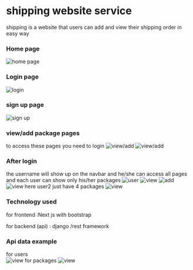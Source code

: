 <!-- This is a [Next.js](https://nextjs.org/) project bootstrapped with [`create-next-app`](https://github.com/vercel/next.js/tree/canary/packages/create-next-app).

## Getting Started

First, run the development server:

```bash
npm run dev
# or
yarn dev
```

Open [http://localhost:3000](http://localhost:3000) with your browser to see the result.

You can start editing the page by modifying `pages/index.js`. The page auto-updates as you edit the file.

[API routes](https://nextjs.org/docs/api-routes/introduction) can be accessed on [http://localhost:3000/api/hello](http://localhost:3000/api/hello). This endpoint can be edited in `pages/api/hello.js`.

The `pages/api` directory is mapped to `/api/*`. Files in this directory are treated as [API routes](https://nextjs.org/docs/api-routes/introduction) instead of React pages.

## Learn More

To learn more about Next.js, take a look at the following resources:

- [Next.js Documentation](https://nextjs.org/docs) - learn about Next.js features and API.
- [Learn Next.js](https://nextjs.org/learn) - an interactive Next.js tutorial.

You can check out [the Next.js GitHub repository](https://github.com/vercel/next.js/) - your feedback and contributions are welcome!

## Deploy on Vercel

The easiest way to deploy your Next.js app is to use the [Vercel Platform](https://vercel.com/new?utm_medium=default-template&filter=next.js&utm_source=create-next-app&utm_campaign=create-next-app-readme) from the creators of Next.js.

Check out our [Next.js deployment documentation](https://nextjs.org/docs/deployment) for more details. -->
# shipping website service

shipping is a website that users can add and view their shipping order in easy way

### Home page

 ![home page](/pic/homepic.png "1")

### Login page

 ![login](/pic/login.png "2")

### sign up page

 ![sign up](/pic/signup.png "3")

### view/add package pages

 to access these pages you need to login
 ![view/add](/pic/add.png "4")
 ![view/add](/pic/view.png "5")

### After login 
the username will show up on the navbar 
and he/she can access all pages and each user can show only his/her packages 
![user](/pic/ahmad.png "6")
![view](/pic/homel.png "9")
![add](/pic/addl.png "7")
![view](/pic/viewl.png "8")
here user2 just have 4 packages 
![view](/pic/user2.png "12")

### Technology used
for frontend :Next js with bootstrap

for backend (api) : django /rest framework 

### **Api data example** 
for users     
![view](/pic/api2.png "11")
for packages
![view](/pic/api1.png "10")